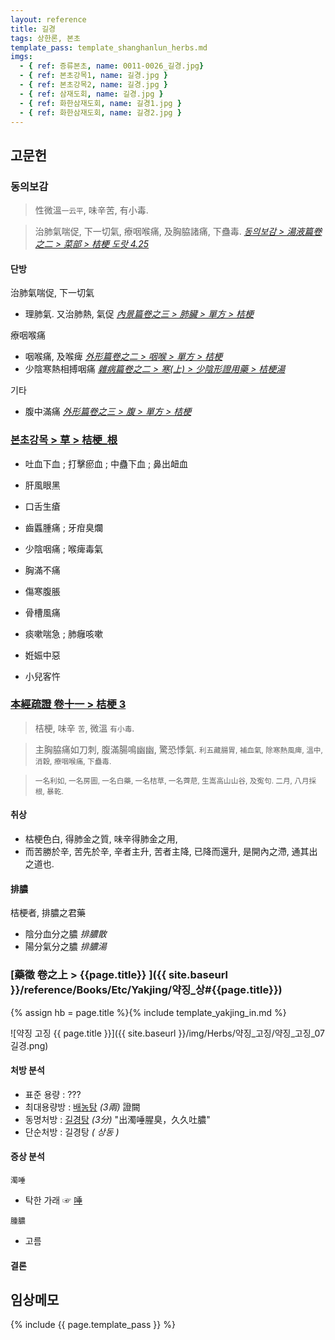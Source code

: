 ```yaml
---
layout: reference
title: 길경
tags: 상한론, 본초
template_pass: template_shanghanlun_herbs.md
imgs:
  - { ref: 증류본초, name: 0011-0026_길경.jpg}
  - { ref: 본초강목1, name: 길경.jpg }
  - { ref: 본초강목2, name: 길경.jpg }
  - { ref: 삼재도회, name: 길경.jpg }
  - { ref: 화한삼재도회, name: 길경1.jpg }
  - { ref: 화한삼재도회, name: 길경2.jpg }
---
```



## 고문헌

### 동의보감

> 性微溫<small>一云平</small>, 味辛苦, 有小毒.

> 治肺氣喘促, 下一切氣, 療咽喉痛, 及胸脇諸痛, 下蠱毒. _[동의보감 > 湯液篇卷之二 > 菜部 >  桔梗 도랏 4.25](https://mediclassics.kr/books/8/volume/21/#content_1007)_

#### 단방

治肺氣喘促, 下一切氣
* 理肺氣. 又治肺熱, 氣促 _[內景篇卷之三 > 肺臟 > 單方 > 桔梗](https://mediclassics.kr/books/8/volume/3#content_524)_

療咽喉痛
* 咽喉痛, 及喉痺 _[外形篇卷之二 > 咽喉 > 單方 > 桔梗](https://mediclassics.kr/books/8/volume/6#content_1361)_
* 少陰寒熱相搏咽痛 _[雜病篇卷之二 > 寒(上) > 少陰形證用藥 > 桔梗湯](https://mediclassics.kr/books/8/volume/10#content_1110)_

기타
* 腹中滿痛 _[外形篇卷之三 > 腹 > 單方 > 桔梗](https://mediclassics.kr/books/8/volume/7#content_806)_


### [본초강목 > 草 > 桔梗_根]()

* 吐血下血 ; 打擊瘀血 ; 中蠱下血 ; 鼻出衄血

* 肝風眼黑
* 口舌生瘡
* 齒䘌腫痛 ; 牙疳臭爛
* 少陰咽痛 ; 喉痺毒氣
* 胸滿不痛
* 傷寒腹脹

* 骨槽風痛
* 痰嗽喘急 ; 肺癰咳嗽
* 姙娠中惡
* 小兒客忤


### [本經疏證 卷十一 > 桔梗 3](https://mediclassics.kr/books/154/volume/11/#content_23)

> 桔梗, 味辛 <small>苦</small>, 微溫 <small>有小毒</small>.

> 主胸脇痛如刀刺, 腹滿腸鳴幽幽, 驚恐悸氣. <small>利五藏腸胃, 補血氣, 除寒熱風痺, 溫中, 消穀, 療咽喉痛, 下蠱毒.</small>

> <small> 一名利如, 一名房圖, 一名白藥, 一名桔草, 一名薺苨, 生嵩高山山谷, 及寃句. 二月, 八月採根, 暴乾.</small>

#### 취상

* 枯梗色白, 得肺金之質, 味辛得肺金之用,
* 而苦勝於辛, 苦先於辛, 辛者主升, 苦者主降, 已降而還升, 是開內之滯, 通其出之道也.


#### 排膿

桔梗者, 排膿之君藥
* 陰分血分之膿 _排膿散_
* 陽分氣分之膿 _排膿湯_

### [藥徵 卷之上 > {{page.title}} ]({{ site.baseurl }}/reference/Books/Etc/Yakjing/약징_상#{{page.title}})

{% assign hb = page.title %}{% include template_yakjing_in.md %}

![약징 고징 {{ page.title }}]({{ site.baseurl }}/img/Herbs/약징_고징/약징_고징_07길경.png)



#### 처방 분석

* 표준 용량 : ???
* 최대용량방 : [배농탕]({{site.formulaurl}}/배농탕) _(3兩)_ 證闕
* 동명처방 : [길경탕]({{site.formulaurl}}/길경탕) _(3分)_ "出濁唾腥臭，久久吐膿"
* 단순처방 : 길경탕 _( 상동 )_


#### 증상 분석

`濁唾`
* 탁한 가래 ☞ [唾]({{site.sympurl}}/타)

`腫膿`
* 고름


#### 결론



## 임상메모




{% include {{ page.template_pass }} %}
